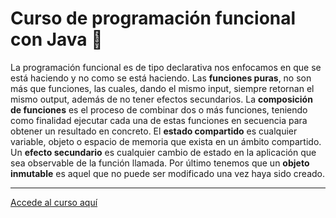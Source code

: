 # Curso de programación funcional con Java :crocodile:

La programación funcional es de tipo declarativa nos enfocamos en que se está haciendo y no como se está haciendo. Las **funciones puras**, no son más que funciones, las cuales, dando el mismo input, siempre retornan el mismo output, además de no tener efectos secundarios. La **composición de funciones** es el proceso de combinar dos o más funciones, teniendo como finalidad ejecutar cada una de estas funciones en secuencia para obtener un resultado en concreto. El **estado compartido** es cualquier variable, objeto o espacio de memoria que exista en un ámbito compartido. Un **efecto secundario** es cualquier cambio de estado en la aplicación que sea observable de la función llamada. Por último tenemos que un **objeto inmutable** es aquel que no puede ser modificado una vez haya sido creado.

---

[Accede al curso aquí](https://codigofacilito.com/cursos/java-programacion-funcional)